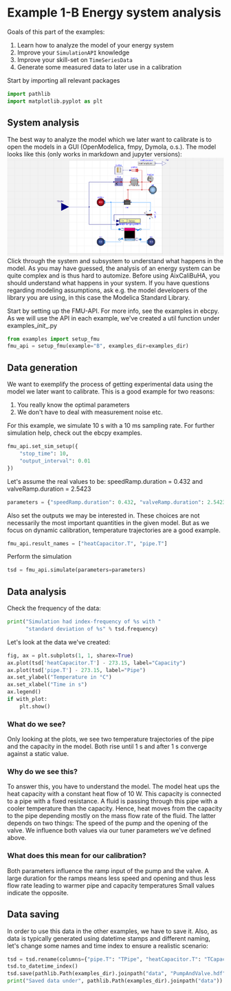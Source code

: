 
# Example 1-B Energy system analysis
Goals of this part of the examples:
1. Learn how to analyze the model of your energy system
2. Improve your `SimulationAPI` knowledge
3. Improve your skill-set on `TimeSeriesData`
4. Generate some measured data to later use in a calibration

Start by importing all relevant packages

```python
import pathlib
import matplotlib.pyplot as plt
```

## System analysis
The best way to analyze the model which we later want to calibrate
is to open the models in a GUI (OpenModelica, fmpy, Dymola, o.s.).
The model looks like this (only works in markdown and jupyter versions): ![img.png](../data/img_A.png)
Click through the system and subsystem to understand what happens in the model.
As you may have guessed, the analysis of an energy system can be quite complex
and is thus hard to automize. Before using AixCaliBuHA, you should understand
what happens in your system. If you have questions regarding modeling assumptions,
ask e.g. the model developers of the library you are using,
in this case the Modelica Standard Library.

Start by setting up the FMU-API. For more info, see the examples in ebcpy.
As we will use the API in each example, we've created a util function
under examples\__init__.py

```python
from examples import setup_fmu
fmu_api = setup_fmu(example="B", examples_dir=examples_dir)
```

## Data generation
We want to exemplify the process of getting experimental data using
the model we later want to calibrate.
This is a good example for two reasons:
1. You really know the optimal parameters
2. We don't have to deal with measurement noise etc.

For this example, we simulate 10 s with a 10 ms sampling rate.
For further simulation help, check out the ebcpy examples.

```python
fmu_api.set_sim_setup({
    "stop_time": 10,
    "output_interval": 0.01
})
```

Let's assume the real values to be:
speedRamp.duration = 0.432 and valveRamp.duration = 2.5423

```python
parameters = {"speedRamp.duration": 0.432, "valveRamp.duration": 2.5423}
```

Also set the outputs we may be interested in. These choices are not
necessarily the most important quantities in the given model.
But as we focus on dynamic calibration, temperature trajectories
are a good example.

```python
fmu_api.result_names = ["heatCapacitor.T", "pipe.T"]
```

Perform the simulation

```python
tsd = fmu_api.simulate(parameters=parameters)
```

## Data analysis
Check the frequency of the data:

```python
print("Simulation had index-frequency of %s with "
      "standard deviation of %s" % tsd.frequency)
```

Let's look at the data we've created:

```python
fig, ax = plt.subplots(1, 1, sharex=True)
ax.plot(tsd['heatCapacitor.T'] - 273.15, label="Capacity")
ax.plot(tsd['pipe.T'] - 273.15, label="Pipe")
ax.set_ylabel("Temperature in °C")
ax.set_xlabel("Time in s")
ax.legend()
if with_plot:
    plt.show()
```

### What do we see?
Only looking at the plots, we see two temperature trajectories
of the pipe and the capacity in the model. Both rise until 1 s
and after 1 s converge against a static value.
### Why do we see this?
To answer this, you have to understand the model.
The model heat ups the heat capacity with a constant heat flow
of 10 W.
This capacity is connected to a pipe with a fixed resistance.
A fluid is passing through this pipe with a cooler temperature than
the capacity. Hence, heat moves from the capacity to the pipe depending
mostly on the mass flow rate of the fluid. The latter depends on two
things: The speed of the pump and the opening of the valve.
We influence both values via our tuner parameters we've defined above.
### What does this mean for our calibration?
Both parameters influence the ramp input of the pump and the valve.
A large duration for the ramps means less speed and opening and
thus less flow rate leading to warmer pipe and capacity temperatures
Small values indicate the opposite.

## Data saving
In order to use this data in the other examples, we have to save it.
Also, as data is typically generated using datetime stamps and different naming,
let's change some names and time index to ensure a realistic scenario:

```python
tsd = tsd.rename(columns={"pipe.T": "TPipe", "heatCapacitor.T": "TCapacity"})
tsd.to_datetime_index()
tsd.save(pathlib.Path(examples_dir).joinpath("data", "PumpAndValve.hdf"), key="examples")
print("Saved data under", pathlib.Path(examples_dir).joinpath("data"))
```
